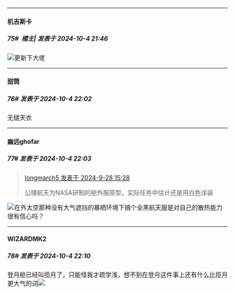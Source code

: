 ﻿
*****

####  机吉斯卡  
##### 75#         楼主| 发表于 2024-10-4 21:46

<img src="https://static.saraba1st.com/image/smiley/face2017/018.png" referrerpolicy="no-referrer">更新下大佬


*****

####  甜筒  
##### 76#       发表于 2024-10-4 22:02

无缝天衣

*****

####  幽远ghofar  
##### 77#       发表于 2024-10-4 22:03

<blockquote><a href="httphttps://bbs.saraba1st.com/2b/forum.php?mod=redirect&amp;goto=findpost&amp;pid=66331079&amp;ptid=2201251" target="_blank">longmarch5 发表于 2024-9-28 15:28</a>

公理航天为NASA研制的舱外服原型，实际任务中估计还是用白色涂装</blockquote>
<img src="https://static.saraba1st.com/image/smiley/face2017/049.png" referrerpolicy="no-referrer">在外太空那种没有大气遮挡的暴晒环境下搞个全黑航天服是对自己的散热能力很有信心吗？


*****

####  WIZARDMK2  
##### 78#       发表于 2024-10-4 22:10

登月舱已经叫揽月了，只能怪我才疏学浅，想不到在登月这件事上还有什么比揽月更大气的词<img src="https://static.saraba1st.com/image/smiley/face2017/001.png" referrerpolicy="no-referrer">

